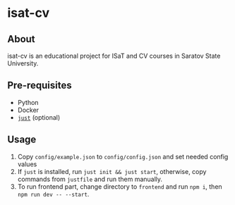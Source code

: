 # isat-cv

## About

isat-cv is an educational project for ISaT and CV courses in Saratov State
University.

<!--- Add more info about project -->

## Pre-requisites
* Python
* Docker
* [`just`](https://github.com/casey/just) (optional)

## Usage

1. Copy `config/example.json` to `config/config.json` and set needed config 
values
2. If `just` is installed, run `just init && just start`, otherwise, copy
commands from `justfile` and run them manually.
3. To run frontend part, change directory to `frontend` and run `npm i`, then
`npm run dev -- --start`.
